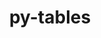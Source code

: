 ---
title: "py-tables"
layout: cache
categories: [package, develop]
meta: {"versions": ["3.9.0"], "compilers": ["gcc@=11.4.0"], "oss": ["ubuntu22.04"], "platforms": ["linux"], "targets": ["x86_64_v3"], "stacks": ["e4s", "root"], "num_specs": 13, "num_specs_by_stack": {"root": 13, "e4s": 13}}
spec_details: [{"hash": "7ygakhcmmatzkuac36cogkqur7twdicw", "compiler": "gcc@=11.4.0", "versions": ["3.9.0"], "os": "ubuntu22.04", "platform": "linux", "target": "x86_64_v3", "variants": ["build_system=python_pip", "~bzip2", "~lzo", "+zlib"], "stacks": ["root", "e4s"], "size": "-", "tarball": "https://binaries.spack.io/develop/build_cache/linux-ubuntu22.04-x86_64_v3/gcc-11.4.0/py-tables-3.9.0/linux-ubuntu22.04-x86_64_v3-gcc-11.4.0-py-tables-3.9.0-7ygakhcmmatzkuac36cogkqur7twdicw.spack"}, {"hash": "6kkyfcxap77mr4o5hcd3dta3v7bhjzan", "compiler": "gcc@=11.4.0", "versions": ["3.9.0"], "os": "ubuntu22.04", "platform": "linux", "target": "x86_64_v3", "variants": ["build_system=python_pip", "~bzip2", "~lzo", "+zlib"], "stacks": ["root", "e4s"], "size": "-", "tarball": "https://binaries.spack.io/develop/build_cache/linux-ubuntu22.04-x86_64_v3/gcc-11.4.0/py-tables-3.9.0/linux-ubuntu22.04-x86_64_v3-gcc-11.4.0-py-tables-3.9.0-6kkyfcxap77mr4o5hcd3dta3v7bhjzan.spack"}, {"hash": "67y6gh2cbkn4sqqgrrzumczkghmvgiav", "compiler": "gcc@=11.4.0", "versions": ["3.9.0"], "os": "ubuntu22.04", "platform": "linux", "target": "x86_64_v3", "variants": ["build_system=python_pip", "~bzip2", "~lzo", "+zlib"], "stacks": ["root", "e4s"], "size": "-", "tarball": "https://binaries.spack.io/develop/build_cache/linux-ubuntu22.04-x86_64_v3/gcc-11.4.0/py-tables-3.9.0/linux-ubuntu22.04-x86_64_v3-gcc-11.4.0-py-tables-3.9.0-67y6gh2cbkn4sqqgrrzumczkghmvgiav.spack"}, {"hash": "jdubdk7gk2qxx7x7x7wzxcnidqtihznt", "compiler": "gcc@=11.4.0", "versions": ["3.9.0"], "os": "ubuntu22.04", "platform": "linux", "target": "x86_64_v3", "variants": ["build_system=python_pip", "~bzip2", "~lzo", "+zlib"], "stacks": ["root", "e4s"], "size": "-", "tarball": "https://binaries.spack.io/develop/build_cache/linux-ubuntu22.04-x86_64_v3/gcc-11.4.0/py-tables-3.9.0/linux-ubuntu22.04-x86_64_v3-gcc-11.4.0-py-tables-3.9.0-jdubdk7gk2qxx7x7x7wzxcnidqtihznt.spack"}, {"hash": "qe7gzzqs2r6wb7d365d3qysx5q5juzmk", "compiler": "gcc@=11.4.0", "versions": ["3.9.0"], "os": "ubuntu22.04", "platform": "linux", "target": "x86_64_v3", "variants": ["build_system=python_pip", "~bzip2", "~lzo", "+zlib"], "stacks": ["root", "e4s"], "size": "-", "tarball": "https://binaries.spack.io/develop/build_cache/linux-ubuntu22.04-x86_64_v3/gcc-11.4.0/py-tables-3.9.0/linux-ubuntu22.04-x86_64_v3-gcc-11.4.0-py-tables-3.9.0-qe7gzzqs2r6wb7d365d3qysx5q5juzmk.spack"}, {"hash": "dvpiuar3ryvty5fvwquddj6gsiq7gya7", "compiler": "gcc@=11.4.0", "versions": ["3.9.0"], "os": "ubuntu22.04", "platform": "linux", "target": "x86_64_v3", "variants": ["build_system=python_pip", "~bzip2", "~lzo", "+zlib"], "stacks": ["root", "e4s"], "size": "-", "tarball": "https://binaries.spack.io/develop/build_cache/linux-ubuntu22.04-x86_64_v3/gcc-11.4.0/py-tables-3.9.0/linux-ubuntu22.04-x86_64_v3-gcc-11.4.0-py-tables-3.9.0-dvpiuar3ryvty5fvwquddj6gsiq7gya7.spack"}, {"hash": "lw547pw4lcyngj7o3pc7gtj7gqkdpew3", "compiler": "gcc@=11.4.0", "versions": ["3.9.0"], "os": "ubuntu22.04", "platform": "linux", "target": "x86_64_v3", "variants": ["build_system=python_pip", "~bzip2", "~lzo", "+zlib"], "stacks": ["root", "e4s"], "size": "-", "tarball": "https://binaries.spack.io/develop/build_cache/linux-ubuntu22.04-x86_64_v3/gcc-11.4.0/py-tables-3.9.0/linux-ubuntu22.04-x86_64_v3-gcc-11.4.0-py-tables-3.9.0-lw547pw4lcyngj7o3pc7gtj7gqkdpew3.spack"}, {"hash": "a26auouvrog3jclysrfv6rpymphv26te", "compiler": "gcc@=11.4.0", "versions": ["3.9.0"], "os": "ubuntu22.04", "platform": "linux", "target": "x86_64_v3", "variants": ["build_system=python_pip", "~bzip2", "~lzo", "+zlib"], "stacks": ["root", "e4s"], "size": "-", "tarball": "https://binaries.spack.io/develop/build_cache/linux-ubuntu22.04-x86_64_v3/gcc-11.4.0/py-tables-3.9.0/linux-ubuntu22.04-x86_64_v3-gcc-11.4.0-py-tables-3.9.0-a26auouvrog3jclysrfv6rpymphv26te.spack"}, {"hash": "chzyq3aw3qk3mhmu3oc43mkstk2ptihj", "compiler": "gcc@=11.4.0", "versions": ["3.9.0"], "os": "ubuntu22.04", "platform": "linux", "target": "x86_64_v3", "variants": ["build_system=python_pip", "~bzip2", "~lzo", "+zlib"], "stacks": ["root", "e4s"], "size": "-", "tarball": "https://binaries.spack.io/develop/build_cache/linux-ubuntu22.04-x86_64_v3/gcc-11.4.0/py-tables-3.9.0/linux-ubuntu22.04-x86_64_v3-gcc-11.4.0-py-tables-3.9.0-chzyq3aw3qk3mhmu3oc43mkstk2ptihj.spack"}, {"hash": "mxlt7olss35x4fvhiaf4edbpflpzjgfq", "compiler": "gcc@=11.4.0", "versions": ["3.9.0"], "os": "ubuntu22.04", "platform": "linux", "target": "x86_64_v3", "variants": ["build_system=python_pip", "~bzip2", "~lzo", "+zlib"], "stacks": ["root", "e4s"], "size": "-", "tarball": "https://binaries.spack.io/develop/build_cache/linux-ubuntu22.04-x86_64_v3/gcc-11.4.0/py-tables-3.9.0/linux-ubuntu22.04-x86_64_v3-gcc-11.4.0-py-tables-3.9.0-mxlt7olss35x4fvhiaf4edbpflpzjgfq.spack"}, {"hash": "itj4zmor775tgm2ubm3vx6xeqou3qqqg", "compiler": "gcc@=11.4.0", "versions": ["3.9.0"], "os": "ubuntu22.04", "platform": "linux", "target": "x86_64_v3", "variants": ["build_system=python_pip", "~bzip2", "~lzo", "+zlib"], "stacks": ["root", "e4s"], "size": "-", "tarball": "https://binaries.spack.io/develop/build_cache/linux-ubuntu22.04-x86_64_v3/gcc-11.4.0/py-tables-3.9.0/linux-ubuntu22.04-x86_64_v3-gcc-11.4.0-py-tables-3.9.0-itj4zmor775tgm2ubm3vx6xeqou3qqqg.spack"}, {"hash": "gzl75ifcgg4ux5purek3dw7owt76m7fh", "compiler": "gcc@=11.4.0", "versions": ["3.9.0"], "os": "ubuntu22.04", "platform": "linux", "target": "x86_64_v3", "variants": ["build_system=python_pip", "~bzip2", "~lzo", "+zlib"], "stacks": ["root", "e4s"], "size": "-", "tarball": "https://binaries.spack.io/develop/build_cache/linux-ubuntu22.04-x86_64_v3/gcc-11.4.0/py-tables-3.9.0/linux-ubuntu22.04-x86_64_v3-gcc-11.4.0-py-tables-3.9.0-gzl75ifcgg4ux5purek3dw7owt76m7fh.spack"}, {"hash": "i4etytdafp7l6br7docy45yzzyftp7pz", "compiler": "gcc@=11.4.0", "versions": ["3.9.0"], "os": "ubuntu22.04", "platform": "linux", "target": "x86_64_v3", "variants": ["build_system=python_pip", "~bzip2", "~lzo", "+zlib"], "stacks": ["root", "e4s"], "size": "-", "tarball": "https://binaries.spack.io/develop/build_cache/linux-ubuntu22.04-x86_64_v3/gcc-11.4.0/py-tables-3.9.0/linux-ubuntu22.04-x86_64_v3-gcc-11.4.0-py-tables-3.9.0-i4etytdafp7l6br7docy45yzzyftp7pz.spack"}]
---